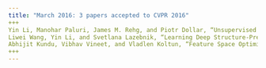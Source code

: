 ```yaml
---
title: "March 2016: 3 papers accepted to CVPR 2016"
+++
Yin Li, Manohar Paluri, James M. Rehg, and Piotr Dollar, “Unsupervised Learning of Edges” Oral Presentation
Liwei Wang, Yin Li, and Svetlana Lazebnik, “Learning Deep Structure-Preserving Image-Text Embeddings”
Abhijit Kundu, Vibhav Vineet, and Vladlen Koltun, “Feature Space Optimization for Semantic Video Segmentation” Oral Presentation
+++
---
```


